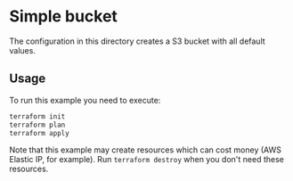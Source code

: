 # Simple bucket

The configuration in this directory creates a S3 bucket with all default values.

## Usage

To run this example you need to execute:

```bash
terraform init
terraform plan
terraform apply
```

Note that this example may create resources which can cost money (AWS Elastic IP, for example).
Run `terraform destroy` when you don't need these resources.
